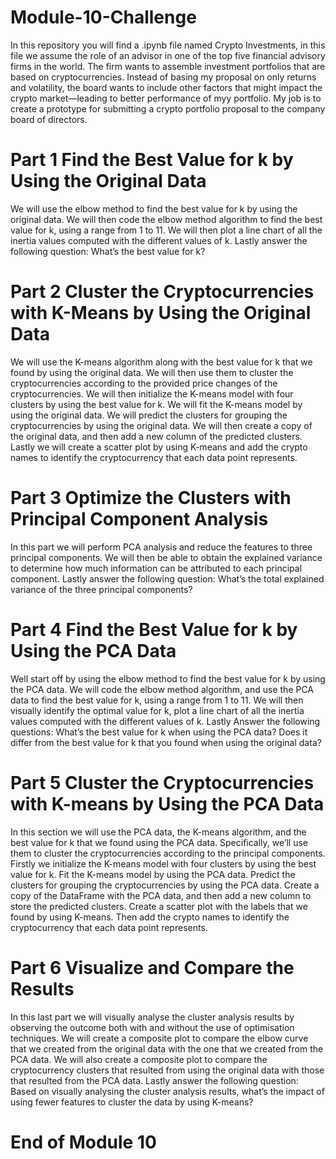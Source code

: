 # Module-10-Challenge
In this repository you will find a .ipynb file named Crypto Investments, in this file we assume the role of an advisor in one of the top five financial advisory firms in the world. The firm wants to assemble investment portfolios that are based on cryptocurrencies. Instead of basing my proposal on only returns and volatility, the board wants to include other factors that might impact the crypto market—leading to better performance of myy portfolio. My job is to create a prototype for submitting a crypto portfolio proposal to the company board of directors.
# Part 1 Find the Best Value for k by Using the Original Data
We will use the elbow method to find the best value for k by using the original data.
We will then code the elbow method algorithm to find the best value for k, using a range from 1 to 11.
We will then plot a line chart of all the inertia values computed with the different values of k.
Lastly answer the following question: What’s the best value for k?

# Part 2 Cluster the Cryptocurrencies with K-Means by Using the Original Data
We will use the K-means algorithm along with the best value for k that we found by using the original data.
We will then use them to cluster the cryptocurrencies according to the provided price changes of the cryptocurrencies. 
We will then initialize the K-means model with four clusters by using the best value for k.
We will fit the K-means model by using the original data.
We will predict the clusters for grouping the cryptocurrencies by using the original data. 
We will then create a copy of the original data, and then add a new column of the predicted clusters.
Lastly we will create a scatter plot by using K-means and add the crypto names to identify the cryptocurrency that each data point represents.
# Part 3 Optimize the Clusters with Principal Component Analysis
In this part we will perform PCA analysis and reduce the features to three principal components.
We will then be able to obtain the explained variance to determine how much information can be attributed to each principal component.
Lastly answer the following question: What’s the total explained variance of the three principal components?

# Part 4 Find the Best Value for k by Using the PCA Data
Well start off by using the elbow method to find the best value for k by using the PCA data.
We will code the elbow method algorithm, and use the PCA data to find the best value for k, using a range from 1 to 11.
We will then visually identify the optimal value for k, plot a line chart of all the inertia values computed with the different values of k.
Lastly Answer the following questions: What’s the best value for k when using the PCA data? Does it differ from the best value for k that you found when using the original data?

# Part 5 Cluster the Cryptocurrencies with K-means by Using the PCA Data
In this section we will use the PCA data, the K-means algorithm, and the best value for k that we found using the PCA data. Specifically, we’ll use them to cluster the cryptocurrencies according to the principal components.
Firstly we initialize the K-means model with four clusters by using the best value for k.
Fit the K-means model by using the PCA data.
Predict the clusters for grouping the cryptocurrencies by using the PCA data.
Create a copy of the DataFrame with the PCA data, and then add a new column to store the predicted clusters.
Create a scatter plot with the labels that we found by using K-means. Then add the crypto names to identify the cryptocurrency that each data point represents.

# Part 6 Visualize and Compare the Results
In this last part we will visually analyse the cluster analysis results by observing the outcome both with and without the use of optimisation techniques.
We will create a composite plot to compare the elbow curve that we created from the original data with the one that we created from the PCA data.
We will also create a composite plot to compare the cryptocurrency clusters that resulted from using the original data with those that resulted from the PCA data.
Lastly answer the following question: Based on visually analysing the cluster analysis results, what’s the impact of using fewer features to cluster the data by using K-means?
# End of Module 10
